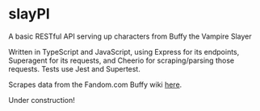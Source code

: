 # slayPI
A basic RESTful API serving up characters from Buffy the Vampire Slayer

Written in TypeScript and JavaScript, using Express for its endpoints, Superagent for its requests, and Cheerio for scraping/parsing those requests. Tests use Jest and Supertest.

Scrapes data from the Fandom.com Buffy wiki [here](https://buffy.fandom.com).

Under construction!